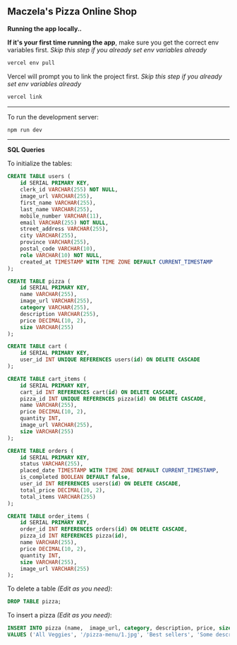 ## Maczela's Pizza Online Shop

**Running the app locally..**

**If it's your first time running the app**, make sure you get the correct env variables first.
_Skip this step if you already set env variables already_

```bash
vercel env pull
```

Vercel will prompt you to link the project first.
_Skip this step if you already set env variables already_

```bash
vercel link
```

---

To run the development server:

```bash
npm run dev
```

---

**SQL Queries**

To initialize the tables:

```sql
CREATE TABLE users (
	id SERIAL PRIMARY KEY,
	clerk_id VARCHAR(255) NOT NULL,
	image_url VARCHAR(255),
	first_name VARCHAR(255),
	last_name VARCHAR(255),
	mobile_number VARCHAR(11),
	email VARCHAR(255) NOT NULL,
	street_address VARCHAR(255),
	city VARCHAR(255),
	province VARCHAR(255),
	postal_code VARCHAR(10),
	role VARCHAR(10) NOT NULL,
	created_at TIMESTAMP WITH TIME ZONE DEFAULT CURRENT_TIMESTAMP
);

CREATE TABLE pizza (
	id SERIAL PRIMARY KEY,
	name VARCHAR(255),
	image_url VARCHAR(255),
	category VARCHAR(255),
	description VARCHAR(255),
	price DECIMAL(10, 2),
	size VARCHAR(255)
);

CREATE TABLE cart (
	id SERIAL PRIMARY KEY,
	user_id INT UNIQUE REFERENCES users(id) ON DELETE CASCADE
);

CREATE TABLE cart_items (
	id SERIAL PRIMARY KEY,
	cart_id INT REFERENCES cart(id) ON DELETE CASCADE,
	pizza_id INT UNIQUE REFERENCES pizza(id) ON DELETE CASCADE,
	name VARCHAR(255),
	price DECIMAL(10, 2),
	quantity INT,
	image_url VARCHAR(255),
	size VARCHAR(255)
);

CREATE TABLE orders (
	id SERIAL PRIMARY KEY,
	status VARCHAR(255),
	placed_date TIMESTAMP WITH TIME ZONE DEFAULT CURRENT_TIMESTAMP,
	is_completed BOOLEAN DEFAULT false,
	user_id INT REFERENCES users(id) ON DELETE CASCADE,
	total_price DECIMAL(10, 2),
	total_items VARCHAR(255)
);

CREATE TABLE order_items (
	id SERIAL PRIMARY KEY,
	order_id INT REFERENCES orders(id) ON DELETE CASCADE,
	pizza_id INT REFERENCES pizza(id),
	name VARCHAR(255),
	price DECIMAL(10, 2),
	quantity INT,
	size VARCHAR(255),
	image_url VARCHAR(255)
);
```

To delete a table _(Edit as you need)_:

```sql
DROP TABLE pizza;
```

To insert a pizza _(Edit as you need)_:

```sql
INSERT INTO pizza (name,  image_url, category, description, price, size)
VALUES ('All Veggies', '/pizza-menu/1.jpg', 'Best sellers', 'Some description', 298, 'Medium 10"');
```
